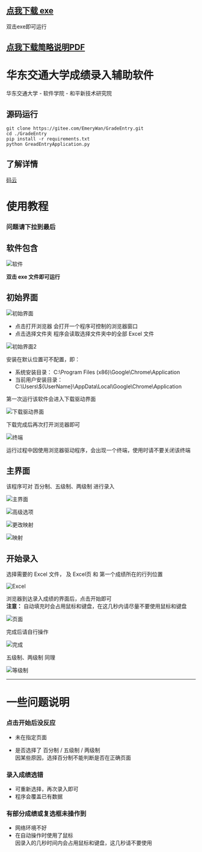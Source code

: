## [点我下载 exe](https://github.com/EmeryWan/GradeEntry/releases)

双击exe即可运行  

## [点我下载简略说明PDF](https://github.com/EmeryWan/GradeEntry/releases)

# 华东交通大学成绩录入辅助软件

华东交通大学 - 软件学院 - 和平新技术研究院

## 源码运行

```shell
git clone https://gitee.com/EmeryWan/GradeEntry.git
cd ./GradeEntry
pip install -r requirements.txt
python GreadEntryApplication.py
```

## 了解详情

[码云](https://gitee.com/EmeryWan/GradeEntry)

# 使用教程

### 问题请下拉到最后

## 软件包含

![软件](./readme_imgs/1.png)

**双击 exe 文件即可运行**

## 初始界面

![初始界面](./readme_imgs/2-1.png)

- 点击打开浏览器 会打开一个程序可控制的浏览器窗口
- 点击选择文件夹 程序会读取选择文件夹中的全部 Excel 文件

![初始界面2](./readme_imgs/2-2.png)

安装在默认位置可不配置，即：

- 系统安装目录： C:\\Program Files (x86)\\Google\\Chrome\\Application
- 当前用户安装目录： C:\\Users\\${UserName}\\AppData\\Local\\Google\\Chrome\\Application

第一次运行该软件会进入下载驱动界面

![下载驱动界面](./readme_imgs/3.png)

下载完成后再次打开浏览器即可

![终端](./readme_imgs/4.png)

运行过程中因使用浏览器驱动程序，会出现一个终端，使用时请不要关闭该终端

## 主界面

该程序可对 百分制、五级制、两级制 进行录入

![主界面](./readme_imgs/5.png)

![高级选项](./readme_imgs/6.png)

![更改映射](./readme_imgs/7.png)

![映射](./readme_imgs/8.png)

## 开始录入

选择需要的 Excel 文件， 及 Excel页 和 第一个成绩所在的行列位置

![Excel](./readme_imgs/9.png)

浏览器到达录入成绩的界面后，点击开始即可  
**注意：** 自动填充时会占用鼠标和键盘，在这几秒内请尽量不要使用鼠标和键盘

![页面](./readme_imgs/10.png)

完成后请自行操作

![完成](./readme_imgs/11.png)

五级制、两级制 同理

![等级制](./readme_imgs/12.png)

---

# 一些问题说明

### 点击开始后没反应

- 未在指定页面

- 是否选择了 百分制 / 五级制 / 两级制  
因某些原因，选择百分制不能判断是否在正确页面

### 录入成绩选错

- 可重新选择，再次录入即可
- 程序会覆盖已有数据

### 有部分成绩或复选框未操作到

- 网络环境不好
- 在自动操作时使用了鼠标  
  因录入的几秒时间内会占用鼠标和键盘，这几秒请不要使用

